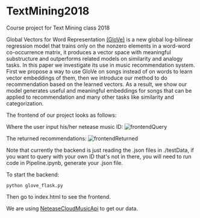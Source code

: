 # TextMining2018
Course project for Text Mining class 2018

Global Vectors for Word Representation [(GloVe)](https://github.com/FengyangZhang/GloVe) is a new global log-bilinear regression model that trains only on the nonzero elements in a word-word co-occurrence matrix, it produces a vector space with meaningful substructure and outperforms related models on similarity and analogy tasks. In this paper we investigate its use in music recommendation system. First we propose a way to use GloVe on songs instead of on words to learn vector embeddings of them, then we introduce our method to do recommendation based on the learned vectors. As a result, we show our model generates useful and meaningful embeddings for songs that can be applied to recommendation and many other tasks like similarity and categorization.

The frontend of our project looks as follows:

Where the user input his/her netease music ID:
![frontendQuery](https://github.com/elvawyt/TextMining2018/blob/master/front_end/front1.png)

The returned recommendations:
![frontendReturned](https://github.com/elvawyt/TextMining2018/blob/master/front_end/front2.png)

Note that currently the backend is just reading the .json files in ./testData, if you want to query with your own ID that's not in there, you will need to run code in Pipeline.ipynb, generate your .json file.

To start the backend:
```
python glove_flask.py
```


Then go to index.html to see the frontend.


We are using [NeteaseCloudMusicApi](https://github.com/Binaryify/NeteaseCloudMusicApi) to get our data.
